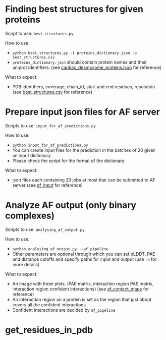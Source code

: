 # Finding best structures for given proteins
Script to use: `best_structures.py`

How to use:

- `python best_structures.py -i proteins_dictionary.json -o best_structures.csv`
- `proteins_dictionary.json` should contain protein names and their uniprot identifiers. (see [cardiac_desmosome_proteins.json](https://github.com/isblab/IMP_Toolbox/blob/main/pre_processing/inputs/cardiac_desmosome_proteins.json) for reference)


What to expect:

- PDB identifiers, coverage, chain_id, start and end residues, resolution (see [best_structures.csv](https://github.com/isblab/IMP_Toolbox/blob/main/pre_processing/output/best_structures.csv) for reference)

# Prepare input json files for AF server
Scripts to use: `input_for_af_predictions.py`

How to use:

- `python input_for_af_predictions.py`
- You can create input files for the prediction in the batches of 20 given an input dictionary
- Please check the script for the format of the dictionary

What to expect:

- json files each containing 20 jobs at most that can be submitted to AF server (see [af_input](https://github.com/isblab/IMP_Toolbox/tree/main/pre_processing/output/af_input) for reference)

# Analyze AF output (only binary complexes)
Scripts to use: `analysing_af_output.py`

How to use:

- `python analysing_af_output.py --af_pipeline`
- Other parameters are optional through which you can set pLDDT, PAE and distance cutoffs and specify paths for input and output (use `-h` for more details)

What to expect:

- An image with three plots. (PAE matrix, interaction region PAE matrix, interaction region confident interactions) (see [af_contact_maps](https://github.com/isblab/IMP_Toolbox/tree/main/pre_processing/output/af_contact_maps) for reference)
- An interaction region on a protein is set as the region that just about covers all the confident interactions
- Confident interactions are decided by `af_pipeline`

# get_residues_in_pdb
